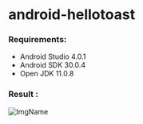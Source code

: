 # android-hellotoast

### Requirements:
* Android Studio 4.0.1
* Android SDK 30.0.4
* Open JDK 11.0.8

### Result :


![ImgName](https://gitlab.com/misskecupbung/photos/-/raw/master/Screenshot_20200921-104823.png)
